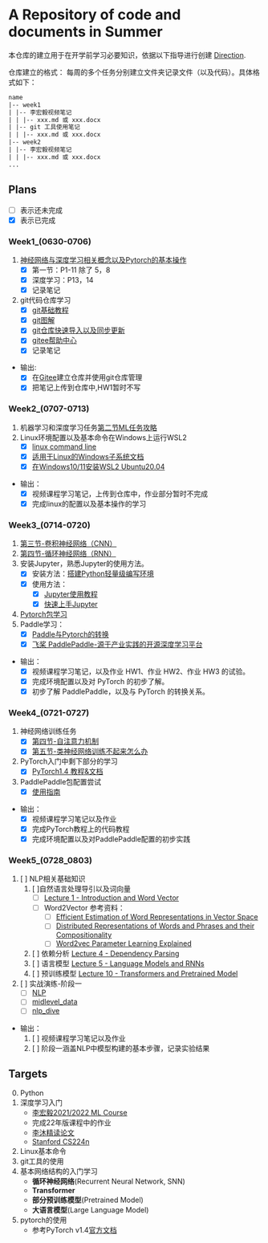 # A Repository of code and documents in Summer

本仓库的建立用于在开学前学习必要知识，依据以下指导进行创建 [Direction](./Direction.pdf).  

仓库建立的格式：  每周的多个任务分别建立文件夹记录文件（以及代码）。具体格式如下：

```txt
name
|-- week1
| |-- 李宏毅视频笔记
| | |-- xxx.md 或 xxx.docx
| |-- git 工具使用笔记
| | |-- xxx.md 或 xxx.docx
|-- week2
| |-- 李宏毅视频笔记
| | |-- xxx.md 或 xxx.docx
...
```

## Plans

- [ ] 表示还未完成
- [x] 表示已完成

### Week1_(0630-**0706**)

1. [神经网络与深度学习相关概念以及Pytorch的基本操作](https://www.bilibili.com/video/BV1Wv411h7kN/)
    - [x] 第一节：P1-11 除了 5，8
    - [x] 深度学习：P13，14
    - [x] 记录笔记
2. git代码仓库学习
    - [x] [git基础教程](https://zhuanlan.zhihu.com/p/30044692)
    - [x] [git图解](https://mp.weixin.qq.com/s/Fg5rht0k583YvHD0pMJ_BQ)
    - [x] [git仓库快速导入以及同步更新](https://gitee.com/help/articles/4284#article-header1)
    - [x] [gitee帮助中心](https://gitee.com/help)
    - [x] 记录笔记

- 输出:
  - [x] 在[Gitee](https://gitee.com/)建立仓库并使用git仓库管理
  - [x] 把笔记上传到仓库中,HW1暂时不写

### Week2_(0707-**0713**)

1. 机器学习和深度学习任务[第二节ML任务攻略](https://www.bilibili.com/video/BV1Wv411h7kN?p=18)
2. Linux环境配置以及基本命令在Windows上运行WSL2
    - [x] [linux command line](https://www.kancloud.cn/thinkphp/linux-command-line/39431)
    - [x] [适用于Linux的Windows子系统文档](https://docs.microsoft.com/zh-cn/windows/wsl/)
    - [x] [在Windows10/11安装WSL2 Ubuntu20.04](https://zhuanlan.zhihu.com/p/466001838)

- 输出：
  - [x] 视频课程学习笔记，上传到仓库中，作业部分暂时不完成
  - [x] 完成linux的配置以及基本操作的学习

### Week3_(0714-**0720**)

1. [第三节-卷积神经网络（CNN）](https://www.bilibili.com/video/BV1Wv411h7kN?p=31)
2. [第四节-循环神经网络（RNN）](https://www.bilibili.com/video/BV1J94y1f7u5?p=28)
3. 安装Jupyter，熟悉Jupyter的使用方法。
    - [x] 安装方法：[搭建Python轻量级编写环境](https://zhuanlan.zhihu.com/p/158824489)
    - [x] 使用方法：
        - [x] [Jupyter使用教程](https://zhuanlan.zhihu.com/p/33105153)
        - [x] [快速上手Jupyter](https://zhuanlan.zhihu.com/p/32320214)
4. [Pytorch包学习](https://pytorch.apachecn.org/#/docs/1.4/blitz/tensor_tutorial)
5. Paddle学习：
    - [x] [Paddle与Pytorch的转换](https://blog.csdn.net/shaojie_45/article/details/115445796?spm=1001.2101.3001.6650.1&utm_medium=distribute.pc_relevant.none-task-blog-2~default~CTRLIST~Rate-1-115445796-blog-119469002.235%5ev38%5epc_relevant_anti_t3&depth_1-utm_source=distribute.pc_relevant.none-task-blog-2~default~CTRLIST~Rate-1-115445796-blog-119469002.235%5ev38%5epc_relevant_anti_t3&utm_relevant_index=2)
    - [x] [飞桨 PaddlePaddle-源于产业实践的开源深度学习平台](https://www.paddlepaddle.org.cn/tutorials/projectdetail/5603475)

- 输出：
  - [x] 视频课程学习笔记，以及作业 HW1、作业 HW2、作业 HW3 的试验。
  - [x] 完成环境配置以及对 PyTorch 的初步了解。
  - [x] 初步了解 PaddlePaddle，以及与 PyTorch 的转换关系。

### Week4_(0721-**0727**)

1. 神经网络训练任务
    - [x] [第四节-自注意力机制](https://www.bilibili.com/video/BV1Wv411h7kN?p=38)
    - [x] [第五节-类神经网络训练不起来怎么办](https://www.bilibili.com/video/BV1Wv411h7kN?p=48)
2. PyTorch入门中剩下部分的学习
    - [x] [PyTorch1.4 教程&文档](https://pytorch.apachecn.org/#/docs/1.4/README)
3. PaddlePaddle包配置尝试
    - [x] [使用指南](https://www.paddlepaddle.org.cn/documentation/docs/zh/guides/index_cn.html)

- 输出：
    - [x] 视频课程学习笔记以及作业
    - [x] 完成PyTorch教程上的代码教程
    - [x] 完成环境配置以及对PaddlePaddle配置的初步实践

### Week5_(0728_**0803**)

1. [ ] NLP相关基础知识
    1. [ ]自然语言处理导引以及词向量
        - [ ] [Lecture 1 - Introduction and Word Vector](https://www.bilibili.com/video/BV12z4y1i7vh?p=1)
        - [ ] Word2Vector 参考资料：
            - [ ] [Efficient Estimation of Word Representations in Vector Space](https://arxiv.org/pdf/1301.3781.pdf)
            - [ ] [Distributed Representations of Words and Phrases and their
Compositionality](https://arxiv.org/pdf/1310.4546.pdf)
            - [ ] [Word2vec Parameter Learning Explained](https://arxiv.org/pdf/1411.2738.pdf)
    2. [ ] 依赖分析 [Lecture 4 - Dependency Parsing](https://www.bilibili.com/video/BV12z4y1i7vh?p=4)
    3. [ ] 语言模型 [Lecture 5 - Language Models and RNNs](https://www.bilibili.com/video/BV12z4y1i7vh?p=5)
    4. [ ] 预训练模型 [Lecture 10 - Transformers and Pretrained Model](https://www.bilibili.com/video/BV12z4y1i7vh?p=10)
2. [ ] 实战演练-阶段一
    - [ ] [NLP](https://github.com/fastai/fastbook/blob/master/10_nlp.ipynb)
    - [ ] [midlevel_data](https://github.com/fastai/fastbook/blob/master/11_midlevel_data.ipynb)
    - [ ] [nlp_dive](https://github.com/fastai/fastbook/blob/master/10_nlp.ipynb)
- 输出：
    1. [ ] 视频课程学习笔记以及作业
    2. [ ] 阶段一涵盖NLP中模型构建的基本步骤，记录实验结果


## Targets

0. Python
1. 深度学习入门
    - [李宏毅2021/2022 ML Course](https://www.bilibili.com/video/BV1Wv411h7kN/)
    - 完成22年版课程中的作业
    - [李沐精读论文](https://space.bilibili.com/1567748478/channel/seriesdetail?sid=398820)
    - [Stanford CS224n](https://www.bilibili.com/video/BV12z4y1i7vh/?spm_id_from=333.337.search-card.all.click&vd_source=324657b3a86976b83356051b6a1e83b1)
2. Linux基本命令
3. git工具的使用
4. 基本网络结构的入门学习
    - **循环神经网络**(Recurrent Neural Network, SNN)
    - **Transformer**
    - **部分预训练模型**(Pretrained Model)
    - **大语言模型**(Large Language Model)
5. pytorch的使用
    - 参考PyTorch v1.4[官方文档](https://pytorch.apachecn.org/#/docs/1.4/README)
